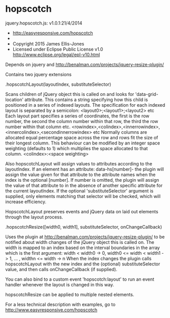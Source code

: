 hopscotch
=========
jquery.hopscotch.js: v1.0.1:21/4/2014
 * http://easyresponsive.com/hopscotch
 * 
 * Copyright 2015 James Ellis-Jones
 * Licensed under Eclipse Public License v1.0 http://www.eclipse.org/legal/epl-v10.html
 
 Depends on jquery and http://benalman.com/projects/jquery-resize-plugin/

Contains two jquery extensions

.hopscotchLayout(layoutIndex, substituteSelector)

Scans children of jQuery object this is called on and looks for 'data-grid-location' attribute.  This contains a string specifying how this child is positioned in a series of indexed layouts.  The specification for each indexed layout is separated by a semicolon:
&lt;layout0&gt;;&lt;layout1&gt;;&lt;layout2&gt; etc
Each layout part specifies a series of coordinates, the first is the row number, the second the column number within that row, the third the row number within that column etc.
&lt;rowindex&gt;,&lt;colindex&gt;,&lt;innerrowindex&gt;,&lt;innercolindex&gt;,&lt;secondinnerrowindex&gt; etc
Normally columns are allocated equal percentage space across the row and rows fit the size of their longest column.  This behaviour can be modified by an integer space weighting (defaults to 1) which multiplies the space allocated to that column.
&lt;colindex&gt;:&lt;space weighting&gt;

Also hopscotchLayout will assign values to attributes according to the layoutIndex.  If an element has an attribute:
data-hs[number]-<attributename>
the plugin will assign the value given for that attribute to the attribute names <attributename> when the index is the optional [number].  If number is omitted, the plugin will assign the value of that attribute to <attributename> in the absence of another specific attribute for the current layoutIndex.  If the optional 'substituteSelector' argument is supplied, only elements matching that selector will be checked, which will increase efficiency.

HopscotchLayout preserves events and jQuery data on laid out elements through the layout process.

.hopscotchResize([width0, width1], substituteSelector, onChangeCallback)

Uses the plugin at http://benalman.com/projects/jquery-resize-plugin/ to be notified about width changes of the jQuery object this is called on.  The width is mapped to an index based on the interval boundaries in the array which is the first argument:
width < width0 -> 0, width0 <= width < width1 -> 1, ... , widthn <= width -> n
When the index changes the plugin calls hopscotchLayout with the new index and the (optional) substituteSelector value, and then calls onChangeCallback (if supplied).

You can also bind to a custom event 'hopscotch:layout' to run an event handler whenever the layout is changed in this way.

hopscotchResize can be applied to multiple nested elements.

For a less technical description with examples, go to http://www.easyresponsive.com/hopscotch